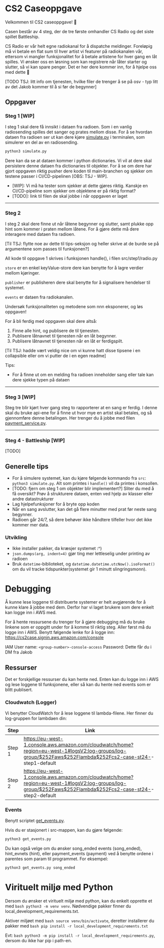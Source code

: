 # CS2 Caseoppgave

Velkommen til CS2 caseoppgave! :rocket:

Casen består av 4 steg, der de tre første omhandler CS Radio og det siste spillet Battleship.

CS Radio er vår helt egne radiokanal for å dispatche meldinger.
Foreløpig må vi betale en flat sum til hver artist vi featurer på radiokanalen vår, ettersom vi mangler funksjonalitet for å betale artistene for hver gang en låt spilles. Vi ønsker oss en løsning som kan registrere når låter starter og slutter, så vi kan spare penger. Det er her dere kommer inn, for å hjelpe oss med dette :partying_face:

[TODO TSJ: litt info om tjenesten, hvilke filer de trenger å se på osv - typ litt av det Jakob kommer til å si før de begynner]

## Oppgaver

### Steg 1 [WIP]

I steg 1 skal dere få innsikt i dataen fra radioen.
Som i en vanlig radiosending spilles det sanger og prates mellom disse.
For å se hvordan dataen fra radioen ser ut kan dere kjøre [simulate.py](src/step1/simulate.py) i terminalen, som simulerer en del av en radiosending.

```bash
python3 simulate.py
```

Dere kan da se at dataen kommer i python dictionaries.
Vi vil at dere skal persistere denne dataen fra dictionaries til objekter.
For å se om dere har gjort oppgaven riktig pusher dere koden til main-branchen og sjekker om testene passer i CI/CD-pipelinen [OBS: TSJ - WIP].

- [WIP]: Vi må ha tester som sjekker at dette gjøres riktig. Kanskje en CI/CD-pipeline som sjekker om objektene er på riktig format?
- [TODO]: link til filen de skal jobbe i når oppgaven er laget

---

### Steg 2

I steg 2 skal dere finne ut når låtene begynner og slutter, samt plukke opp hint som kommer i praten mellom låtene.
For å gjøre dette må dere interagere med dataen fra radioen.

[Til TSJ: flytte noe av dette til tips-seksjon og heller skrive at de burde se på argumentene som passes til funksjonen?]

All kode til oppgave 1 skrives i funksjonen handle(), i filen src/step1/radio.py

`store` er en enkel keyValue-store dere kan benytte for å lagre verdier mellom kjøringer.

`publisher` er publisheren dere skal benytte for å signalisere hendelser til systemet.

`events` er dataen fra radiokanalen.

Undersøk funksjonaliteten og metodene som nnn eksponerer, og løs oppgaven!

For å bli ferdig med oppgaven skal dere altså:

1. Finne alle hint, og publisere de til tjenesten.
2. Publisere låtnavnet til tjenesten når en låt begynner.
3. Publisere låtnavnet til tjenesten når en låt er ferdigspilt.

[Til TSJ: hadde vært veldig nice om vi kunne hatt disse tipsene i en collapsible eller om vi putter de i en egen readme]

Tips:

- For å finne ut om en melding fra radioen inneholder sang eller tale kan dere sjekke typen på dataen

---

### Steg 3 [WIP]

Steg tre blir kjørt hver gang steg to rapporterer at en sang er ferdig. I denne skal du bruke api-ene for å finne ut hvor mye en artist skal betales, og så gjennomføre denne betalingen.
Her trenger du å jobbe med filen [payment_service.py](src/step2/payment_service.py).

---

### Steg 4 - Battleship [WIP]

[TODO]

## Generelle tips

- For å simulere systemet, kan du kjøre følgende kommando fra `src`: `python3 simulate.py`. Alt som printes i `handle()` vil da printes i konsollen.
- [TODO: fjern om steg 1 om objekter blir implementert?] Sliter du med å få oversikt? Prøv å strukturere dataen, enten ved hjelp av klasser eller andre datastrukturer
- Lag hjelpefunksjoner for å bryte opp koden
- Når en sang avslutter, kan det gå flere minutter med prat før neste sang begynner.
- Radioen går 24/7, så dere behøver ikke håndtere tilfeller hvor det ikke kommer mer data.

### Utvikling

- Ikke installer pakker, da kræsjer systemet :^)
- `json.dumps(arg, indent=4)` gjør ting mer lettleselig under printing av radioen
- Bruk `datetime`-biblioteket, og `datetime.datetime.utcNow().isoFormat()` om du vil tracke tidspunkter(systemet gir 1 minutt slingringsmonn).

# Debugging

Å kunne lese loggene til distribuerte systemer er helt avgjørende for å kunne klare å jobbe med dem.
Derfor har vi laget brukere som dere enkelt kan logge inn i AWS med.

For å hente ressursene du trenger for å gjøre debugging må du bruke linkene som er oppgitt under for å komme til riktig steg. Aller først må du logge inn i AWS.
Benytt følgende lenke for å logge inn:
https://cs2case.signin.aws.amazon.com/console

IAM User name: `<group-number>-console-access`
Password: Dette får du i DM fra Jakob

## Ressurser

Det er forskjellige ressurser du kan hente ned. Enten kan du logge inn i AWS og lese loggene til funksjonene, eller så kan du hente ned events som er blitt publisert.

### Cloudwatch (Logger)

Vi benytter CloudWatch for å lese loggene til lambda-filene.
Her finner du log-gruppen for lambdaen din:

| Step   | Link                                                                                                                                                                     |
| ------ | ------------------------------------------------------------------------------------------------------------------------------------------------------------------------ |
| Step 1 | https://eu-west-1.console.aws.amazon.com/cloudwatch/home?region=eu-west-1#logsV2:log-groups/log-group/$252Faws$252Flambda$252Fcs2-case-st24-<group-number>-step1-default |
| Step 2 | https://eu-west-1.console.aws.amazon.com/cloudwatch/home?region=eu-west-1#logsV2:log-groups/log-group/$252Faws$252Flambda$252Fcs2-case-st24-<group-number>-step2-default |

### Events

Benytt scriptet [get_events.py](src/get_events.py).

Hvis du er stasjonert i src-mappen, kan du gjøre følgende:

```bash
python3 get_events.py
```

Du kan også velge om du ønsker song_ended events (song_ended), hint_evnets (hint), eller payment_events (payment) ved å benytte ordene i parentes som param til programmet. For eksempel:

```bash
python3 get_events.py song_ended
```

# Virituelt miljø med Python

Dersom du ønsker et virituelt miljø med python, kan du enkelt opprette et med `bash python3 -m venv venv`. Nødvendige pakker finner du local_development_requirements.txt.

Aktiver miljøet med `bash source venv/bin/activate`, deretter installerer du pakker med `bash pip install -r local_development_requirements.txt`

Evt: `bash python3 -m pip install -r local_development_requirements.py`, dersom du ikke har pip i path-en.

